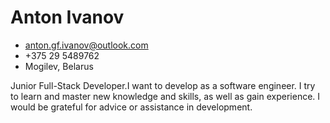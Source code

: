 # Anton Ivanov

- <anton.gf.ivanov@outlook.com>
- +375 29 5489762
- Mogilev, Belarus

Junior Full-Stack Developer.I want to develop as a software engineer. I try to learn and master new knowledge and skills, as well as gain experience. I would be grateful for advice or assistance in development.
